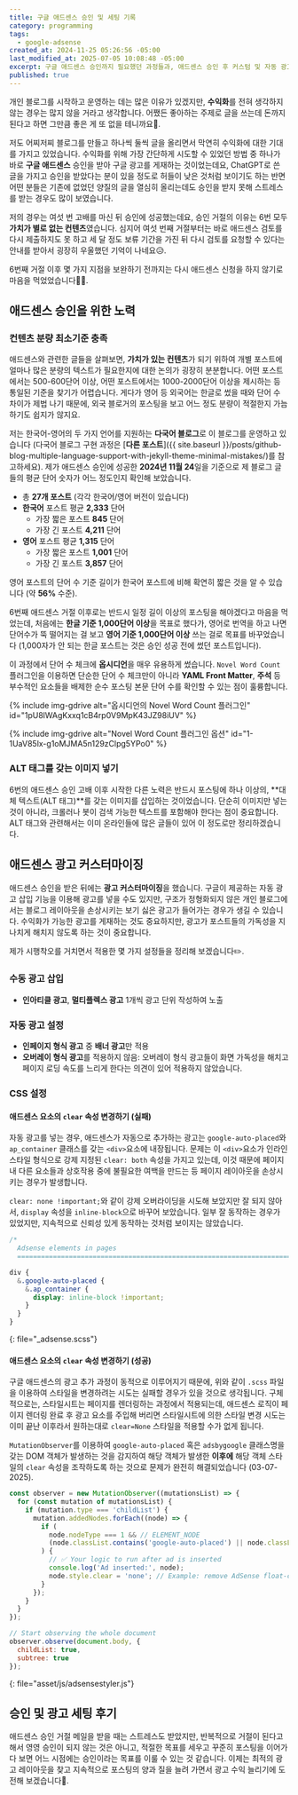 ```yaml
---
title: 구글 애드센스 승인 및 세팅 기록
category: programming
tags:
  - google-adsense
created_at: 2024-11-25 05:26:56 -05:00
last_modified_at: 2025-07-05 10:08:48 -05:00
excerpt: 구글 애드센스 승인까지 필요했던 과정들과, 애드센스 승인 후 커스텀 및 자동 광고 세팅 과정을 정리합니다.
published: true
---
```


개인 블로그를 시작하고 운영하는 데는 많은 이유가 있겠지만, **수익화**를 전혀 생각하지 않는 경우는 많지 않을 거라고 생각합니다.  어쨌든 좋아하는 주제로 글을 쓰는데 돈까지 된다고 하면 그만큼 좋은 게 또 없을 테니까요🤑.

저도 어찌저찌 블로그를 만들고 하나씩 둘씩 글을 올리면서 막연히 수익화에 대한 기대를 가지고 있었습니다.  수익화를 위해 가장 간단하게 시도할 수 있었던 방법 중 하나가 바로 **구글 애드센스** 승인을 받아 구글 광고를 게재하는 것이었는데요, ChatGPT로 쓴 글을 가지고 승인을 받았다는 분이 있을 정도로 허들이 낮은 것처럼 보이기도 하는 반면 어떤 분들은 기존에 없었던 양질의 글을 열심히 올리는데도 승인을 받지 못해 스트레스를 받는 경우도 많이 보였습니다.

저의 경우는 여섯 번 고배를 마신 뒤 승인에 성공했는데요, 승인 거절의 이유는 6번 모두 **가치가 별로 없는 컨텐츠**였습니다.  심지어 여섯 번째 거절부터는 바로 애드센스 검토를 다시 제출하지도 못 하고 세 달 정도 보류 기간을 가진 뒤 다시 검토를 요청할 수 있다는 안내를 받아서 굉장히 우울했던 기억이 나네요😥.

6번째 거절 이후 몇 가지 지점을 보완하기 전까지는 다시 애드센스 신청을 하지 않기로 마음을 먹었었습니다🏋️‍♂️.

## 애드센스 승인을 위한 노력

### 컨텐츠 분량 최소기준 충족

애드센스와 관련한 글들을 살펴보면, **가치가 있는 컨텐츠**가 되기 위하여 개별 포스트에 얼마나 많은 분량의 텍스트가 필요한지에 대한 논의가 굉장히 분분합니다.  어떤 포스트에서는 500-600단어 이상, 어떤 포스트에서는 1000-2000단어 이상을 제시하는 등 통일된 기준을 찾기가 어렵습니다.  게다가 영어 등 외국어는 한글로 썼을 때와 단어 수 차이가 제법 나기 때문에, 외국 블로거의 포스팅을 보고 어느 정도 분량이 적절한지 가늠하기도 쉽지가 않지요.

저는 한국어-영어의 두 가지 언어를 지원하는 **다국어 블로그**로 이 블로그를 운영하고 있습니다 (다국어 블로그 구현 과정은 [**다른 포스트**]({{ site.baseurl }}/posts/github-blog-multiple-language-support-with-jekyll-theme-minimal-mistakes/)를 참고하세요).  제가 애드센스 승인에 성공한 **2024년 11월 24**일을 기준으로 제 블로그 글들의 평균 단어 숫자가 어느 정도인지 확인해 보았습니다.

- 총 **27개 포스트** (각각 한국어/영어 버전이 있습니다)
- **한국어** 포스트 평균 **2,333** 단어
	- 가장 짧은 포스트 **845** 단어
	- 가장 긴 포스트 **4,211** 단어
- **영어** 포스트 평균 **1,315** 단어
	- 가장 짧은 포스트 **1,001** 단어
	- 가장 긴 포스트 **3,857** 단어

영어 포스트의 단어 수 기준 길이가 한국어 포스트에 비해 확연히 짧은 것을 알 수 있습니다 (약 **56%** 수준).

6번째 애드센스 거절 이후로는 반드시 일정 길이 이상의 포스팅을 해야겠다고 마음을 먹었는데, 처음에는 **한글 기준 1,000단어 이상**을 목표로 했다가, 영어로 번역을 하고 나면 단어수가 뚝 떨어지는 걸 보고 **영어 기준 1,000단어 이상** 쓰는 걸로 목표를 바꾸었습니다 (1,000자가 안 되는 한글 포스트는 것은 승인 성공 전에 썼던 포스트입니다).

이 과정에서 단어 수 체크에 **옵시디언**을 매우 유용하게 썼습니다.  `Novel Word Count` 플러그인을 이용하면 단순한 단어 수 체크만이 아니라 **YAML Front Matter**, **주석** 등 부수적인 요소들을 배제한 순수 포스팅 본문 단어 수를 확인할 수 있는 점이 훌륭합니다.

{% include img-gdrive alt="옵시디언의 Novel Word Count 플러그인" id="1pU8lWAgKxxq1cB4rp0V9MpK43JZ98iUV" %}

{% include img-gdrive alt="Novel Word Count 플러그인 옵션" id="1-1UaV85lx-g1oMJMA5n129zClpg5YPo0" %}

### ALT 태그를 갖는 이미지 넣기

6번의 애드센스 승인 고배 이후 시작한 다른 노력은 반드시 포스팅에 하나 이상의, **대체 텍스트(ALT 태그)**를 갖는 이미지를 삽입하는 것이었습니다.  단순히 이미지만 넣는 것이 아니라, 크롤러나 봇이 검색 가능한 텍스트를 포함해야 한다는 점이 중요합니다.  ALT 태그와 관련해서는 이미 온라인들에 많은 글들이 있어 이 정도로만 정리하겠습니다.

## 애드센스 광고 커스터마이징

애드센스 승인을 받은 뒤에는 **광고 커스터마이징**을 했습니다.  구글이 제공하는 자동 광고 삽입 기능을 이용해 광고를 넣을 수도 있지만, 구조가 정형화되지 않은 개인 블로그에서는 블로그 레이아웃을 손상시키는 보기 싫은 광고가 들어가는 경우가 생길 수 있습니다.  수익화가 가능한 광고를 게재하는 것도 중요하지만, 광고가 포스트들의 가독성을 지나치게 해치지 않도록 하는 것이 중요합니다.

제가 시행착오를 거치면서 적용한 몇 가지 설정들을 정리해 보겠습니다✏️.

### 수동 광고 삽입

- **인아티클 광고**, **멀티플렉스 광고** 1개씩 광고 단위 작성하여 노출

### 자동 광고 설정

- **인페이지 형식 광고** 중 **배너 광고**만 적용
- **오버레이 형식 광고**를 적용하지 않음: 오버레이 형식 광고들이 화면 가독성을 해치고 페이지 로딩 속도를 느리게 한다는 의견이 있어 적용하지 않았습니다.

### CSS 설정

#### 애드센스 요소의 `clear` 속성 변경하기 (실패)

자동 광고를 넣는 경우, 애드센스가 자동으로 추가하는 광고는 `google-auto-placed`와 `ap_container` 클래스를 갖는 `<div>`요소에 내장됩니다.  문제는 이 `<div>`요소가 인라인 스타일 형식으로 강제 지정된 `clear: both` 속성을 가지고 있는데, 이것 때문에 페이지 내 다른 요소들과 상호작용 중에 불필요한 여백을 만드는 등 페이지 레이아웃을 손상시키는 경우가 발생합니다.

`clear: none !important;`와 같이 강제 오버라이딩을 시도해 보았지만 잘 되지 않아서, `display` 속성을 `inline-block`으로 바꾸어 보았습니다.  일부 잘 동작하는 경우가 있었지만, 지속적으로 신뢰성 있게 동작하는 것처럼 보이지는 않았습니다.

```css
/*
  Adsense elements in pages
  ========================================================================== */

div {
  &.google-auto-placed {
    &.ap_container {
      display: inline-block !important;
    }
  }
}
```
{: file="_adsense.scss"}

#### 애드센스 요소의 `clear` 속성 변경하기 (성공)

구글 애드센스의 광고 추가 과정이 동적으로 이루어지기 때문에, 위와 같이 `.scss` 파일을 이용하여 스타일을 변경하려는 시도는 실패할 경우가 있을 것으로 생각됩니다.  구체적으로는, 스타일시트는 페이지를 렌더링하는 과정에서 적용되는데, 애드센스 로직이 페이지 렌더링 완료 후 광고 요소를 주입해 버리면 스타일시트에 의한 스타일 변경 시도는 이미 끝난 이후라서 원하는대로 `clear=None` 스타일을 적용할 수가 없게 됩니다.

`MutationObserver`를 이용하여 `google-auto-placed` 혹은 `adsbygoogle` 클래스명을 갖는 DOM 객체가 발생하는 것을 감지하여 해당 객체가 발생한 **이후에** 해당 객체 스타일의 `clear` 속성을 조작하도록 하는 것으로 문제가 완전히 해결되었습니다 (03-07-2025).

```javascript
const observer = new MutationObserver((mutationsList) => {
  for (const mutation of mutationsList) {
    if (mutation.type === 'childList') {
      mutation.addedNodes.forEach((node) => {
        if (
          node.nodeType === 1 && // ELEMENT_NODE
          (node.classList.contains('google-auto-placed') || node.classList.contains('adsbygoogle'))
        ) {
          // ✅ Your logic to run after ad is inserted
          console.log('Ad inserted:', node);
          node.style.clear = 'none'; // Example: remove AdSense float-clear style
        }
      });
    }
  }
});

// Start observing the whole document
observer.observe(document.body, {
  childList: true,
  subtree: true
});
```
{: file="asset/js/adsensestyler.js"}
## 승인 및 광고 세팅 후기

애드센스 승인 거절 메일을 받을 때는 스트레스도 받았지만, 반복적으로 거절이 된다고 해서 영영 승인이 되지 않는 것은 아니고, 적절한 목표를 세우고 꾸준히 포스팅을 이어가다 보면 어느 시점에는 승인이라는 목표를 이룰 수 있는 것 같습니다.  이제는 최적의 광고 레이아웃을 찾고 지속적으로 포스팅의 양과 질을 늘려 가면서 광고 수익 늘리기에 도전해 보겠습니다🤗.